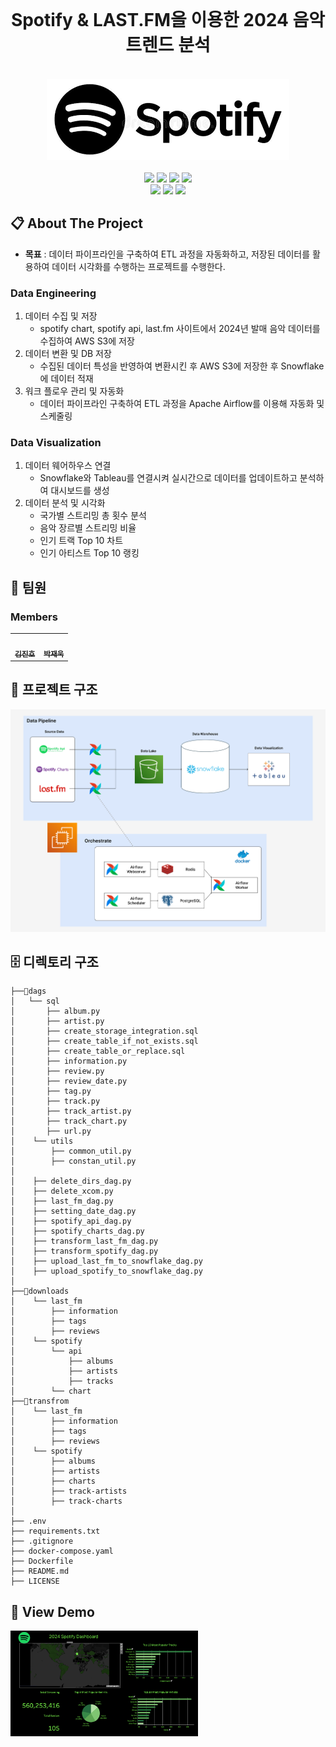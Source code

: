 <!-- PROJECT LOGO -->
<br />
  <h1 align="center">Spotify & LAST.FM을 이용한 2024 음악 트렌드 분석</h1>
  <p align="center">
    <br />
    <img src="./asset/logo.png">
    <br />
    <br />
    <img src="https://img.shields.io/badge/spotify-1DB954?style=for-the-badge&logo=spotify&logoColor=white">
    <img src="https://img.shields.io/badge/Airflow-017CEE?style=for-the-badge&logo=Apache%20Airflow&logoColor=white">
    <img src="https://img.shields.io/badge/docker-%230db7ed.svg?style=for-the-badge&logo=docker&logoColor=white">
    <img src="https://img.shields.io/badge/tableau-E97627?style=for-the-badge&logo=tableau&logoColor=white">
    <br />
    <img src="https://img.shields.io/badge/amazon ec2-FF9900?style=for-the-badge&logo=amazonec2&logoColor=white">
    <img src="https://img.shields.io/badge/aws s3-569A31?style=for-the-badge&logo=amazons3&logoColor=white">
    <img src="https://img.shields.io/badge/snowflake-29B5E8?style=for-the-badge&logo=snowflake&logoColor=white">
     
  </p>
</div>

<!-- ABOUT THE PROJECT -->
## 📋 About The Project
* **목표** : 데이터 파이프라인을 구축하여 ETL 과정을 자동화하고, 저장된 데이터를 활용하여 데이터 시각화를 수행하는 프로젝트를 수행한다.

### Data Engineering
1. 데이터 수집 및 저장
    * spotify chart, spotify api, last.fm 사이트에서 2024년 발매 음악 데이터를 수집하여 AWS S3에 저장
2. 데이터 변환 및 DB 저장
    * 수집된 데이터 특성을 반영하여 변환시킨 후 AWS S3에 저장한 후 Snowflake에 데이터 적재
3. 워크 플로우 관리 및 자동화
    * 데이터 파이프라인 구축하여 ETL 과정을 Apache Airflow를 이용해 자동화 및 스케줄링
### Data Visualization
1. 데이터 웨어하우스 연결
    * Snowflake와 Tableau를 연결시켜 실시간으로 데이터를 업데이트하고 분석하여 대시보드를 생성
2. 데이터 분석 및 시각화
    - 국가별 스트리밍 총 횟수 분석
    - 음악 장르별 스트리밍 비율
    - 인기 트랙 Top 10 차트
    - 인기 아티스트 Top 10 랭킹

<!-- CONTACT -->
## 👥 팀원

### Members
<table>
  <tbody>
    <tr>
      <td align="center"><a href="https://github.com/GinToFim"><img src="https://avatars.githubusercontent.com/u/45815193?v=4" width="125px;" alt=""/><br /><sub><b>김진호</b></sub></a><br /></td>
      <td align="center"><a href="https://github.com/park-jaeuk"><img src="https://avatars.githubusercontent.com/u/141096385?v=4" width="125px;" alt=""/><br /><sub><b>박재욱</b></sub></a><br /></td>
     </tr>
  </tbody>
</table>

## 🔎 프로젝트 구조
<img src="./asset/arche.png">

## 🗄 디렉토리 구조 <a name='folder'></a>
```Plain Text
├──📁dags
│   └── sql
│       ├── album.py
│       ├── artist.py
│       ├── create_storage_integration.sql
│       ├── create_table_if_not_exists.sql
│       ├── create_table_or_replace.sql
│       ├── information.py
│       ├── review.py
│       ├── review_date.py
│       ├── tag.py
│       ├── track.py
│       ├── track_artist.py
│       ├── track_chart.py
│       ├── url.py
│    └── utils
│        ├── common_util.py
│        ├── constan_util.py
│ 
│    ├── delete_dirs_dag.py
│    ├── delete_xcom.py
│    ├── last_fm_dag.py
│    ├── setting_date_dag.py
│    ├── spotify_api_dag.py
│    ├── spotify_charts_dag.py
│    ├── transform_last_fm_dag.py
│    ├── transform_spotify_dag.py
│    ├── upload_last_fm_to_snowflake_dag.py
│    ├── upload_spotify_to_snowflake_dag.py
│
├──📁downloads
│    └── last_fm
│        ├── information
│        ├── tags
│        ├── reviews
│    └── spotify
│        └── api
│            ├── albums
│            ├── artists
│            ├── tracks
│        └── chart
├──📁transfrom
│    └── last_fm
│        ├── information
│        ├── tags
│        ├── reviews
│    └── spotify
│        ├── albums
│        ├── artists
│        ├── charts
│        ├── track-artists
│        ├── track-charts
│
├── .env
├── requirements.txt
├── .gitignore
├── docker-compose.yaml
├── Dockerfile
├── README.md
├── LICENSE
```

## 🎥 View Demo
<a href="https://youtu.be/jgr4iWDZkvU" target="_blank">
    <img src="./asset/thumbnail.png" alt="Demo Thumbnail" style="width:300px;">
</a>
